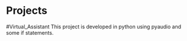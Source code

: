 # Projects
#Virtual_Assistant
This project is developed in python using pyaudio and some if statements.
